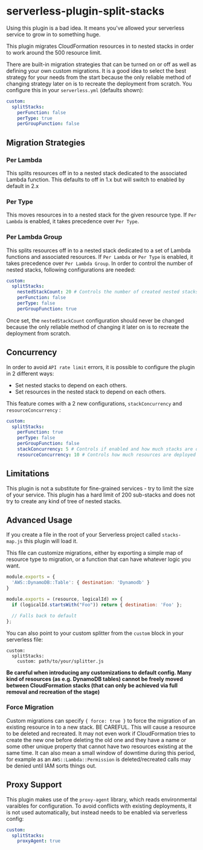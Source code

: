 # serverless-plugin-split-stacks

Using this plugin is a bad idea. It means you've allowed your serverless service to grow in to something huge.

This plugin migrates CloudFormation resources in to nested stacks in order to work around the 500 resource limit.

There are built-in migration strategies that can be turned on or off as well as defining your own custom migrations. It is a good idea to select the best strategy for your needs from the start because the only reliable method of changing strategy later on is to recreate the deployment from scratch. You configure this in your `serverless.yml` (defaults shown):

```yaml
custom:
  splitStacks:
    perFunction: false
    perType: true
    perGroupFunction: false
```

## Migration Strategies

### Per Lambda

This splits resources off in to a nested stack dedicated to the associated Lambda function. This defaults to off in 1.x but will switch to enabled by default in 2.x

### Per Type

This moves resources in to a nested stack for the given resource type. If `Per Lambda` is enabled, it takes precedence over `Per Type`.

### Per Lambda Group

This splits resources off in to a nested stack dedicated to a set of Lambda functions and associated resources. If `Per Lambda` or `Per Type` is enabled, it takes precedence over `Per Lambda Group`. In order to control the number of nested stacks, following configurations are needed:

```yaml
custom:
  splitStacks:
    nestedStackCount: 20 # Controls the number of created nested stacks
    perFunction: false
    perType: false
    perGroupFunction: true
```

Once set, the `nestedStackCount` configuration should never be changed because the only reliable method of changing it later on is to recreate the deployment from scratch.

## Concurrency

In order to avoid `API rate limit` errors, it is possible to configure the plugin in 2 different ways:
 * Set nested stacks to depend on each others.
 * Set resources in the nested stack to depend on each others.

This feature comes with a 2 new configurations, `stackConcurrency` and `resourceConcurrency` :


```yaml
custom:
  splitStacks:
    perFunction: true
    perType: false
    perGroupFunction: false
    stackConcurrency: 5 # Controls if enabled and how much stacks are deployed in parallel. Disabled if absent.
    resourceConcurrency: 10 # Controls how much resources are deployed in parallel. Disabled if absent.
```

## Limitations

This plugin is not a substitute for fine-grained services - try to limit the size of your service. This plugin has a hard limit of 200 sub-stacks and does not try to create any kind of tree of nested stacks.

## Advanced Usage

If you create a file in the root of your Serverless project called `stacks-map.js` this plugin will load it.

This file can customize migrations, either by exporting a simple map of resource type to migration, or a function that can have whatever logic you want.

```javascript
module.exports = {
  'AWS::DynamoDB::Table': { destination: 'Dynamodb' }
}
```

```javascript
module.exports = (resource, logicalId) => {
  if (logicalId.startsWith("Foo")) return { destination: 'Foo' };

  // Falls back to default
};
```

You can also point to your custom splitter from the `custom` block in your serverless file:
```
custom:
  splitStacks:
    custom: path/to/your/splitter.js
```

__Be careful when introducing any customizations to default config. Many kind of resources (as e.g. DynamoDB tables) cannot be freely moved between CloudFormation stacks (that can only be achieved via full removal and recreation of the stage)__

### Force Migration

Custom migrations can specify `{ force: true }` to force the migration of an existing resource in to a new stack. BE CAREFUL. This will cause a resource to be deleted and recreated. It may not even work if CloudFormation tries to create the new one before deleting the old one and they have a name or some other unique property that cannot have two resources existing at the same time. It can also mean a small window of downtime during this period, for example as an `AWS::Lambda::Permission` is deleted/recreated calls may be denied until IAM sorts things out.

## Proxy Support

This plugin makes use of the `proxy-agent` library, which reads environmental varaibles for configuration. To avoid conflicts with existing deployments, it is not used automatically, but instead needs to be enabled via serverless config:

```yml
custom:
  splitStacks:
    proxyAgent: true
```